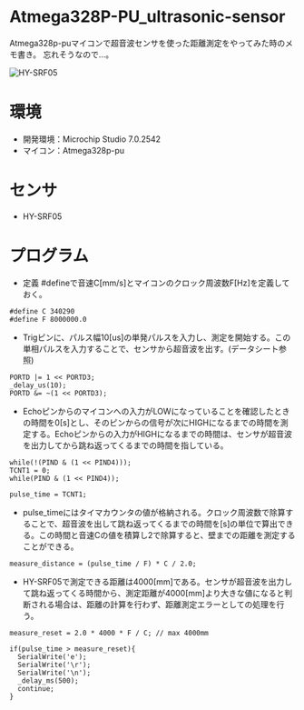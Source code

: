 # Atmega328P-PU_ultrasonic-sensor

Atmega328p-puマイコンで超音波センサを使った距離測定をやってみた時のメモ書き。
忘れそうなので...。

![HY-SRF05](https://user-images.githubusercontent.com/61465092/110140616-9f7c4080-7e17-11eb-8c5c-a5ca3290636f.jpg)


# 環境
* 開発環境：Microchip Studio 7.0.2542
* マイコン：Atmega328p-pu

# センサ
* HY-SRF05

# プログラム
* 定義
  #defineで音速C[mm/s]とマイコンのクロック周波数F[Hz]を定義しておく。
```
#define C 340290
#define F 8000000.0
```

* Trigピンに、パルス幅10[us]の単発パルスを入力し、測定を開始する。この単相パルスを入力することで、センサから超音波を出す。(データシート参照)

```
PORTD |= 1 << PORTD3;
_delay_us(10);
PORTD &= ~(1 << PORTD3);
```

* Echoピンからのマイコンへの入力がLOWになっていることを確認したときの時間を0[s]とし、そのピンからの信号が次にHIGHになるまでの時間を測定する。Echoピンからの入力がHIGHになるまでの時間は、センサが超音波を出力してから跳ね返ってくるまでの時間を指している。

```
while(!(PIND & (1 << PIND4)));
TCNT1 = 0;
while(PIND & (1 << PIND4));

pulse_time = TCNT1;
```

* pulse_timeにはタイマカウンタの値が格納される。クロック周波数で除算することで、超音波を出して跳ね返ってくるまでの時間を[s]の単位で算出できる。この時間と音速Cの値を積算し2で除算すると、壁までの距離を測定することができる。

```
measure_distance = (pulse_time / F) * C / 2.0;
```

* HY-SRF05で測定できる距離は4000[mm]である。センサが超音波を出力して跳ね返ってくる時間から、測定距離が4000[mm]より大きな値になると判断される場合は、距離の計算を行わず、距離測定エラーとしての処理を行う。

```
measure_reset = 2.0 * 4000 * F / C; // max 4000mm
```
```
if(pulse_time > measure_reset){
  SerialWrite('e');
  SerialWrite('\r');
  SerialWrite('\n');
  _delay_ms(500);
  continue;		
}
```
